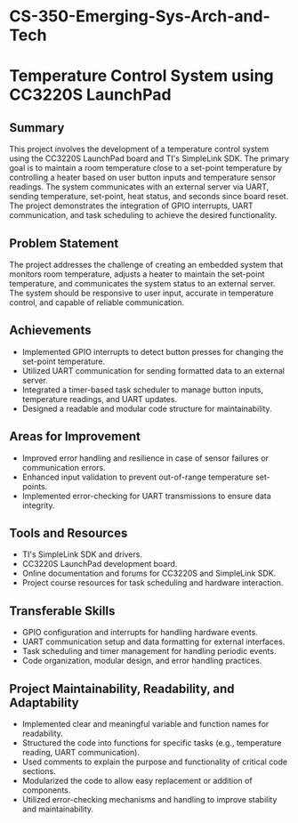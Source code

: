 # CS-350-Emerging-Sys-Arch-and-Tech

# Temperature Control System using CC3220S LaunchPad

## Summary
This project involves the development of a temperature control system using the CC3220S LaunchPad board and TI's SimpleLink SDK. The primary goal is to maintain a room temperature close to a set-point temperature by controlling a heater based on user button inputs and temperature sensor readings. The system communicates with an external server via UART, sending temperature, set-point, heat status, and seconds since board reset. The project demonstrates the integration of GPIO interrupts, UART communication, and task scheduling to achieve the desired functionality.

## Problem Statement
The project addresses the challenge of creating an embedded system that monitors room temperature, adjusts a heater to maintain the set-point temperature, and communicates the system status to an external server. The system should be responsive to user input, accurate in temperature control, and capable of reliable communication.

## Achievements
- Implemented GPIO interrupts to detect button presses for changing the set-point temperature.
- Utilized UART communication for sending formatted data to an external server.
- Integrated a timer-based task scheduler to manage button inputs, temperature readings, and UART updates.
- Designed a readable and modular code structure for maintainability.

## Areas for Improvement
- Improved error handling and resilience in case of sensor failures or communication errors.
- Enhanced input validation to prevent out-of-range temperature set-points.
- Implemented error-checking for UART transmissions to ensure data integrity.

## Tools and Resources
- TI's SimpleLink SDK and drivers.
- CC3220S LaunchPad development board.
- Online documentation and forums for CC3220S and SimpleLink SDK.
- Project course resources for task scheduling and hardware interaction.

## Transferable Skills
- GPIO configuration and interrupts for handling hardware events.
- UART communication setup and data formatting for external interfaces.
- Task scheduling and timer management for handling periodic events.
- Code organization, modular design, and error handling practices.

## Project Maintainability, Readability, and Adaptability
- Implemented clear and meaningful variable and function names for readability.
- Structured the code into functions for specific tasks (e.g., temperature reading, UART communication).
- Used comments to explain the purpose and functionality of critical code sections.
- Modularized the code to allow easy replacement or addition of components.
- Utilized error-checking mechanisms and handling to improve stability and maintainability.
